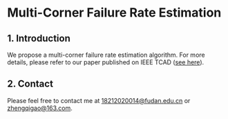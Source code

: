 # Multi-Corner Failure Rate Estimation

## 1. Introduction

We propose a multi-corner failure rate estimation algorithm. For more details, please refer to our paper published on IEEE TCAD ([see here](https://ieeexplore.ieee.org/document/8883237)).

## 2. Contact

Please feel free to contact me at <18212020014@fudan.edu.cn> or <zhengqigao@163.com>.